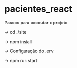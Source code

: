 # pacientes_react

Passos para executar o projeto

-> cd ./site

-> npm install

-> Configuração do .env

-> npm run start
